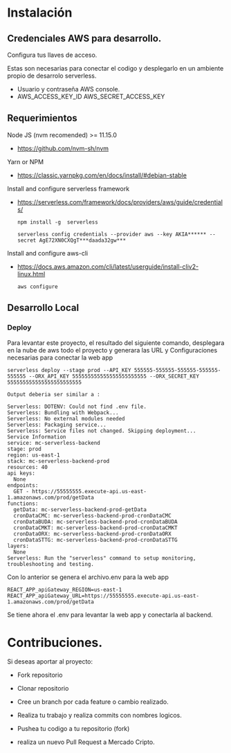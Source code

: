 # Instalación

## Credenciales AWS para desarrollo.

Configura tus llaves de acceso.

Estas son necesarias para conectar el codigo y desplegarlo en un ambiente propio de desarrolo serverless.

- Usuario y contraseña AWS console.
- AWS_ACCESS_KEY_ID AWS_SECRET_ACCESS_KEY

## Requerimientos

Node JS (nvm recomended) >= 11.15.0

- https://github.com/nvm-sh/nvm

Yarn or NPM

- https://classic.yarnpkg.com/en/docs/install/#debian-stable

Install and configure serverless framework

- https://serverless.com/framework/docs/providers/aws/guide/credentials/

  ```
  npm install -g  serverless

  serverless config credentials --provider aws --key AKIA****** --secret AgE72XN0CXQgT***daada32gw***
  ```

Install and configure aws-cli

- https://docs.aws.amazon.com/cli/latest/userguide/install-cliv2-linux.html

  ```
  aws configure
  ```

## Desarrollo Local

### Deploy

Para levantar este proyecto, el resultado del siguiente comando, desplegara en la nube de aws todo el proyecto y generara las URL y Configuraciones necesarias para conectar la web app

```
serverless deploy --stage prod --API_KEY 555555-555555-555555-555555-555555 --ORX_API_KEY 555555555555555555555555 --ORX_SECRET_KEY 555555555555555555555555

Output deberia ser similar a :

Serverless: DOTENV: Could not find .env file.
Serverless: Bundling with Webpack...
Serverless: No external modules needed
Serverless: Packaging service...
Serverless: Service files not changed. Skipping deployment...
Service Information
service: mc-serverless-backend
stage: prod
region: us-east-1
stack: mc-serverless-backend-prod
resources: 40
api keys:
  None
endpoints:
  GET - https://55555555.execute-api.us-east-1.amazonaws.com/prod/getData
functions:
  getData: mc-serverless-backend-prod-getData
  cronDataCMC: mc-serverless-backend-prod-cronDataCMC
  cronDataBUDA: mc-serverless-backend-prod-cronDataBUDA
  cronDataCMKT: mc-serverless-backend-prod-cronDataCMKT
  cronDataORX: mc-serverless-backend-prod-cronDataORX
  cronDataSTTG: mc-serverless-backend-prod-cronDataSTTG
layers:
  None
Serverless: Run the "serverless" command to setup monitoring, troubleshooting and testing.
```

Con lo anterior se genera el archivo.env para la web app

```
REACT_APP_apiGateway_REGION=us-east-1
REACT_APP_apiGateway_URL=https://55555555.execute-api.us-east-1.amazonaws.com/prod/getData
```

Se tiene ahora el .env para levantar la web app y conectarla al backend.

# Contribuciones.

Si deseas aportar al proyecto:

- Fork repositorio

- Clonar repositorio

- Cree un branch por cada feature o cambio realizado.

- Realiza tu trabajo y realiza commits con nombres logicos.

- Pushea tu codigo a tu repositorio (fork)

- realiza un nuevo Pull Request a Mercado Cripto.
